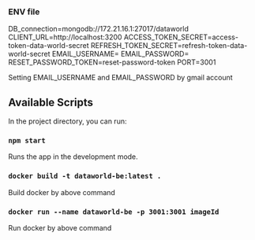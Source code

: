 ### ENV file

DB_connection=mongodb://172.21.16.1:27017/dataworld
CLIENT_URL=http://localhost:3200
ACCESS_TOKEN_SECRET=access-token-data-world-secret
REFRESH_TOKEN_SECRET=refresh-token-data-world-secret
EMAIL_USERNAME=
EMAIL_PASSWORD=
RESET_PASSWORD_TOKEN=reset-password-token
PORT=3001

Setting EMAIL_USERNAME and EMAIL_PASSWORD by gmail account

## Available Scripts

In the project directory, you can run:

### `npm start`

Runs the app in the development mode.

### `docker build -t dataworld-be:latest .`

Build docker by above command

### `docker run --name dataworld-be -p 3001:3001 imageId`

Run docker by above command
